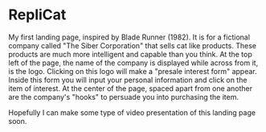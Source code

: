 # RepliCat
 My first landing page, inspired by Blade Runner (1982). 
 It is for a fictional company called "The Siber Corporation" that sells cat like products.
 These products are much more intelligent and capable than you think. 
 At the top left of the page, the name of the company is displayed while across from it, is the logo.
 Clicking on this logo will make a "presale interest form" appear.
 Inside this form you will input your personal information and click on the item of interest. 
 At the center of the page, spaced apart from one another are the company's "hooks" to persuade you into purchasing the item. 
 
Hopefully I can make some type of video presentation of this landing page soon. 
